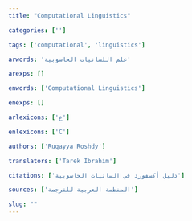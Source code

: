 ```yaml
---
title: "Computational Linguistics"

categories: ['']

tags: ['computational', 'linguistics']

arwords: 'علم اللسانيات الحاسوبية'

arexps: []

enwords: ['Computational Linguistics']

enexps: []

arlexicons: ['ع']

enlexicons: ['C']

authors: ['Ruqayya Roshdy']

translators: ['Tarek Ibrahim']

citations: ['دليل أكسفورد في السانيات الحاسوبية']

sources: ['المنظمة العربية للترجمة']

slug: ""
---
```

